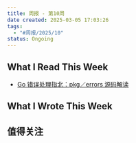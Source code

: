 ```yaml
---
title: 周报 - 第10周
date created: 2025-03-05 17:03:26
tags:
  - "#周报/2025/10"
status: Ongoing
---
```


## What I Read This Week

- [Go 错误处理指北：pkg／errors 源码解读](../Readings/Go%20错误处理指北：pkg／errors%20源码解读.md)

## What I Wrote This Week

## 值得关注

